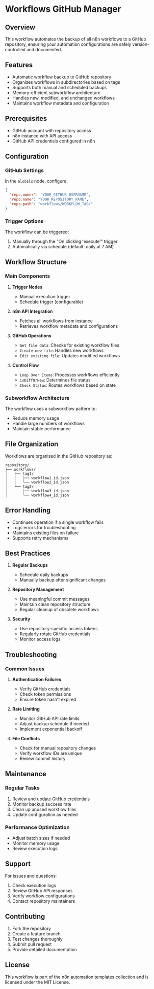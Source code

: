 # Workflows GitHub Manager

## Overview
This workflow automates the backup of all n8n workflows to a GitHub repository, ensuring your automation configurations are safely version-controlled and documented.

## Features
- Automatic workflow backup to GitHub repository
- Organizes workflows in subdirectories based on tags
- Supports both manual and scheduled backups
- Memory-efficient subworkflow architecture
- Handles new, modified, and unchanged workflows
- Maintains workflow metadata and configuration

## Prerequisites
- GitHub account with repository access
- n8n instance with API access
- GitHub API credentials configured in n8n

## Configuration

### GitHub Settings
In the `Globals` node, configure:
```json
{
  "repo.owner": "YOUR_GITHUB_USERNAME",
  "repo.name": "YOUR_REPOSITORY_NAME",
  "repo.path": "workflows/WORKFLOW_TAG/"
}
```

### Trigger Options
The workflow can be triggered:
1. Manually through the "On clicking 'execute'" trigger
2. Automatically via schedule (default: daily at 7 AM)

## Workflow Structure

### Main Components
1. **Trigger Nodes**
   - Manual execution trigger
   - Schedule trigger (configurable)

2. **n8n API Integration**
   - Fetches all workflows from instance
   - Retrieves workflow metadata and configurations

3. **GitHub Operations**
   - `Get file data`: Checks for existing workflow files
   - `Create new file`: Handles new workflows
   - `Edit existing file`: Updates modified workflows

4. **Control Flow**
   - `Loop Over Items`: Processes workflows efficiently
   - `isDiffOrNew`: Determines file status
   - `Check Status`: Routes workflows based on state

### Subworkflow Architecture
The workflow uses a subworkflow pattern to:
- Reduce memory usage
- Handle large numbers of workflows
- Maintain stable performance

## File Organization
Workflows are organized in the GitHub repository as:
```
repository/
├── workflows/
│   ├── tag1/
│   │   ├── workflow1_id.json
│   │   └── workflow2_id.json
│   └── tag2/
│       ├── workflow3_id.json
│       └── workflow4_id.json
```

## Error Handling
- Continues operation if a single workflow fails
- Logs errors for troubleshooting
- Maintains existing files on failure
- Supports retry mechanisms

## Best Practices
1. **Regular Backups**
   - Schedule daily backups
   - Manually backup after significant changes

2. **Repository Management**
   - Use meaningful commit messages
   - Maintain clean repository structure
   - Regular cleanup of obsolete workflows

3. **Security**
   - Use repository-specific access tokens
   - Regularly rotate GitHub credentials
   - Monitor access logs

## Troubleshooting

### Common Issues
1. **Authentication Failures**
   - Verify GitHub credentials
   - Check token permissions
   - Ensure token hasn't expired

2. **Rate Limiting**
   - Monitor GitHub API rate limits
   - Adjust backup schedule if needed
   - Implement exponential backoff

3. **File Conflicts**
   - Check for manual repository changes
   - Verify workflow IDs are unique
   - Review commit history

## Maintenance

### Regular Tasks
1. Review and update GitHub credentials
2. Monitor backup success rate
3. Clean up unused workflow files
4. Update configuration as needed

### Performance Optimization
- Adjust batch sizes if needed
- Monitor memory usage
- Review execution logs

## Support
For issues and questions:
1. Check execution logs
2. Review GitHub API responses
3. Verify workflow configurations
4. Contact repository maintainers

## Contributing
1. Fork the repository
2. Create a feature branch
3. Test changes thoroughly
4. Submit pull request
5. Provide detailed documentation

## License
This workflow is part of the n8n automation templates collection and is licensed under the MIT License. 